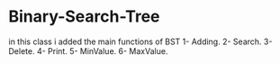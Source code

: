 # Binary-Search-Tree
in this class i added the main functions of BST
1- Adding.
2- Search.
3- Delete.
4- Print.
5- MinValue.
6- MaxValue.
